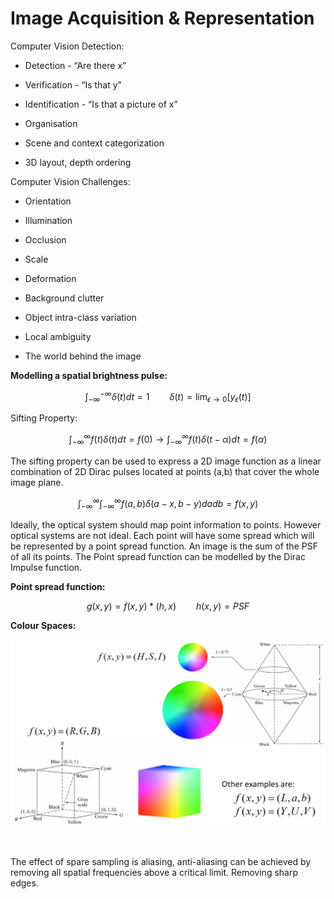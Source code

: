 # Image Acquisition & Representation
Computer Vision Detection:

- Detection - “Are there x”

- Verification - “Is that y”

- Identification - “Is that a picture of x”

- Organisation

- Scene and context categorization

- 3D layout, depth ordering

Computer Vision Challenges:

- Orientation

- Illumination

- Occlusion

- Scale 

- Deformation

- Background clutter

- Object intra-class variation

- Local ambiguity

- The world behind the image

**Modelling a spatial brightness pulse:**

$$ \int_{-\infty}^{-\infty}\delta(t)dt=1 \qquad \delta(t)=\lim_{\epsilon \rightarrow0}[y_{\epsilon}(t)] $$

Sifting Property:

$$ \int_{-\infty}^{\infty}f(t)\delta(t)dt=f(0) \rightarrow \int_{-\infty}^{\infty}f(t)\delta(t-\alpha)dt=f(\alpha) $$

The sifting property can be used to express a 2D image function as a linear combination of 2D Dirac pulses located at points (a,b) that cover the whole image plane.

$$ \int_{-\infty}^{\infty}\int_{-\infty}^{\infty}f(a,b)\delta(a-x,b-y)dadb=f(x,y) $$

Ideally, the optical system should map point information to points. However optical systems are not ideal. Each point will have some spread which will be represented by a point spread function. An image is the sum of the PSF of all its points. The Point spread function can be modelled by the Dirac Impulse function.

**Point spread function:**

$$ g(x,y)=f(x,y)*(h,x) \qquad h(x,y)=PSF $$

**Colour Spaces:**

![Untitled](072d6134_Untitled.png)

<br/>

The effect of spare sampling is aliasing, anti-aliasing can be achieved by removing all spatial frequencies above a critical limit. Removing sharp edges.


